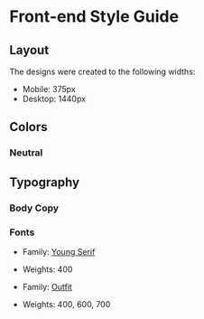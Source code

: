 # Front-end Style Guide

## Layout

The designs were created to the following widths:

- Mobile: 375px
- Desktop: 1440px

## Colors



### Neutral


## Typography

### Body Copy

### Fonts

- Family: [Young Serif](https://fonts.google.com/specimen/Young+Serif)
- Weights: 400

- Family: [Outfit](https://fonts.google.com/specimen/Outfit)
- Weights: 400, 600, 700
